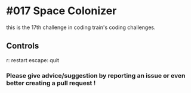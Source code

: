 # #017 Space Colonizer
this is the 17th challenge in coding train's coding challenges.

## Controls

r: restart
escape: quit

### Please give advice/suggestion by reporting an issue or even better creating a pull request !
